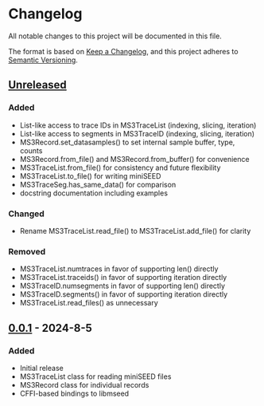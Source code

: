 # Changelog

All notable changes to this project will be documented in this file.

The format is based on [Keep a Changelog](https://keepachangelog.com/en/1.1.0/),
and this project adheres to [Semantic Versioning](https://semver.org/spec/v2.0.0.html).

## [Unreleased]
### Added
- List-like access to trace IDs in MS3TraceList (indexing, slicing, iteration)
- List-like access to segments in MS3TraceID (indexing, slicing, iteration)
- MS3Record.set_datasamples() to set internal sample buffer, type, counts
- MS3Record.from_file() and MS3Record.from_buffer() for convenience
- MS3TraceList.from_file() for consistency and future flexibility
- MS3TraceList.to_file() for writing miniSEED
- MS3TraceSeg.has_same_data() for comparison
- docstring documentation including examples

### Changed
- Rename MS3TraceList.read_file() to MS3TraceList.add_file() for clarity

### Removed
- MS3TraceList.numtraces in favor of supporting len() directly
- MS3TraceList.traceids() in favor of supporting iteration directly
- MS3TraceID.numsegments in favor of supporting len() directly
- MS3TraceID.segments() in favor of supporting iteration directly
- MS3TraceList.read_files() as unnecessary

## [0.0.1] - 2024-8-5
### Added
- Initial release
- MS3TraceList class for reading miniSEED files
- MS3Record class for individual records
- CFFI-based bindings to libmseed

[Unreleased]: https://github.com/EarthScope/pymseed/compare/v0.0.1...HEAD
[0.0.1]: https://github.com/EarthScope/pymseed/releases/tag/v0.0.1